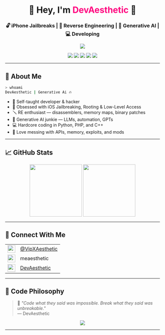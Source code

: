 <h1 align="center">🚀 Hey, I'm <span style="color:#ff007f;">DevAesthetic</span> 👾</h1>
<h3 align="center">🔓 iPhone Jailbreaks | 🧠 Reverse Engineering | 🤖 Generative AI | 💻 Developing </h3>

<p align="center">
  <img src="https://readme-typing-svg.demolab.com?font=Fira+Code&size=22&pause=1000&color=F700FF&center=true&vCenter=true&width=550&lines=Self-Taught+Hacker+%26+Dev;Reverse+Engineering+Addict;AI+Experimenter;Jailbreak+Creator;Modding+Everything+%F0%9F%94%A5;Root+%7C+Patch+%7C+Exploit+%E2%9A%94" />
</p>

<p align="center">
  <img src="https://img.shields.io/badge/Python-FFD43B?style=for-the-badge&logo=python&logoColor=blue" />
  <img src="https://img.shields.io/badge/PHP-8892BF?style=for-the-badge&logo=php&logoColor=white" />
  <img src="https://img.shields.io/badge/C++-00599C?style=for-the-badge&logo=c%2B%2B&logoColor=white" />
  <img src="https://img.shields.io/badge/Reverse%20Engineering-121212?style=for-the-badge&logo=gnubash&logoColor=white" />
  <img src="https://img.shields.io/badge/Jailbreak-iOS-black?style=for-the-badge&logo=apple&logoColor=white" />
</p>

---

## 🧠 About Me
```bash
> whoami
DevAesthetic | Generative Ai 🔥
```

- 🧩 Self-taught developer & hacker  
- 📱 Obsessed with iOS Jailbreaking, Rooting & Low-Level Access  
- 🪛 RE enthusiast — disassemblers, memory maps, binary patches  
- 🤖 Generative AI junkie — LLMs, automation, GPTs  
- 💻 Hardcore coding in Python, PHP, and C++  
- 🔐 Love messing with APIs, memory, exploits, and mods  


---

## 📈 GitHub Stats

<p align="center">
  <img src="https://github-readme-stats.vercel.app/api?username=DevAesthetic&show_icons=true&theme=tokyonight&count_private=true" height="170"/>
  <img src="https://github-readme-streak-stats.herokuapp.com/?user=DevAesthetic&theme=tokyonight" height="170"/>
</p>



---

## 🔗 Connect With Me

<table align="center">
  <tr>
    <td><img src="https://skillicons.dev/icons?i=telegram" height="25"/></td>
    <td><a href="https://t.me/VipXAesthetic">@VipXAesthetic</a></td>
  </tr>
  <tr>
    <td><img src="https://skillicons.dev/icons?i=discord" height="25"/></td>
    <td>meaesthetic</td>
  </tr>
  <tr>
    <td><img src="https://skillicons.dev/icons?i=github" height="25"/></td>
    <td><a href="https://github.com/DevAesthetic">DevAesthetic</a></td>
  </tr>
</table>

---

## 🧩 Code Philosophy
> 🦾 *"Code what they said was impossible. Break what they said was unbreakable."*  
> — DevAesthetic

<p align="center">
  <img src="https://komarev.com/ghpvc/?username=DevAesthetic&label=Profile%20Views&color=ff69b4&style=flat-square" />
</p>

---
